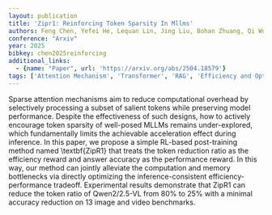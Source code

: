 ```yaml
---
layout: publication
title: 'Zipr1: Reinforcing Token Sparsity In Mllms'
authors: Feng Chen, Yefei He, Lequan Lin, Jing Liu, Bohan Zhuang, Qi Wu
conference: "Arxiv"
year: 2025
bibkey: chen2025reinforcing
additional_links:
  - {name: "Paper", url: 'https://arxiv.org/abs/2504.18579'}
tags: ['Attention Mechanism', 'Transformer', 'RAG', 'Efficiency and Optimization', 'Training Techniques', 'Model Architecture', 'Reinforcement Learning']
---
```

Sparse attention mechanisms aim to reduce computational overhead by
selectively processing a subset of salient tokens while preserving model
performance. Despite the effectiveness of such designs, how to actively
encourage token sparsity of well-posed MLLMs remains under-explored, which
fundamentally limits the achievable acceleration effect during inference. In
this paper, we propose a simple RL-based post-training method named
\textbf\{ZipR1\} that treats the token reduction ratio as the efficiency reward
and answer accuracy as the performance reward.
  In this way, our method can jointly alleviate the computation and memory
bottlenecks via directly optimizing the inference-consistent
efficiency-performance tradeoff. Experimental results demonstrate that ZipR1
can reduce the token ratio of Qwen2/2.5-VL from 80% to 25% with a minimal
accuracy reduction on 13 image and video benchmarks.
